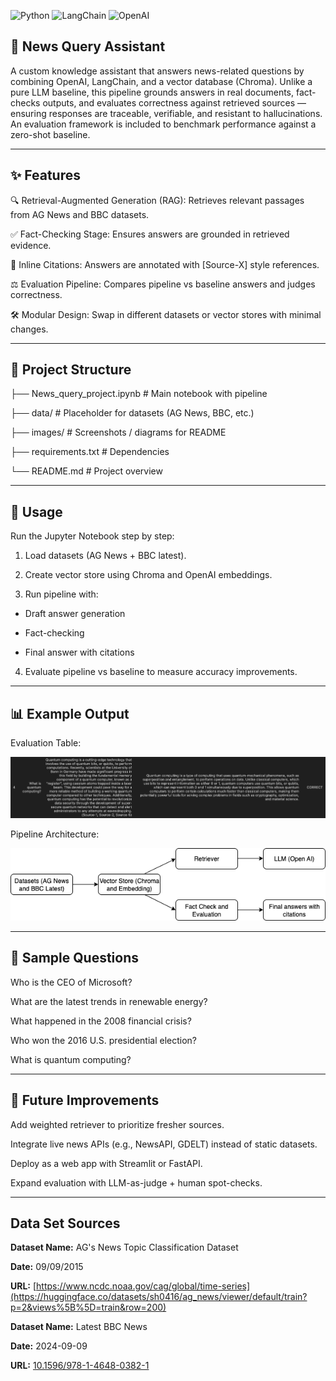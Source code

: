 ![Python](https://img.shields.io/badge/python-3.9-blue)
![LangChain](https://img.shields.io/badge/langchain-active-brightgreen)
![OpenAI](https://img.shields.io/badge/OpenAI-GPT--4-orange)

## 📰 News Query Assistant

A custom knowledge assistant that answers news-related questions by combining OpenAI, LangChain, and a vector database (Chroma). Unlike a pure LLM baseline, this pipeline grounds answers in real documents, fact-checks outputs, and evaluates correctness against retrieved sources — ensuring responses are traceable, verifiable, and resistant to hallucinations. An evaluation framework is included to benchmark performance against a zero-shot baseline.

---

## ✨ Features

🔍 Retrieval-Augmented Generation (RAG): Retrieves relevant passages from AG News and BBC datasets.

✅ Fact-Checking Stage: Ensures answers are grounded in retrieved evidence.

📑 Inline Citations: Answers are annotated with [Source-X] style references.

⚖️ Evaluation Pipeline: Compares pipeline vs baseline answers and judges correctness.

🛠 Modular Design: Swap in different datasets or vector stores with minimal changes.

---

## 📂 Project Structure

├── News_query_project.ipynb   # Main notebook with pipeline

├── data/                      # Placeholder for datasets (AG News, BBC, etc.)

├── images/                    # Screenshots / diagrams for README

├── requirements.txt           # Dependencies

└── README.md                  # Project overview

---

## 🚀 Usage

Run the Jupyter Notebook step by step:

1. Load datasets (AG News + BBC latest).

2. Create vector store using Chroma and OpenAI embeddings.

3. Run pipeline with:

  - Draft answer generation

  - Fact-checking

  - Final answer with citations

4. Evaluate pipeline vs baseline to measure accuracy improvements.

---

## 📊 Example Output

Evaluation Table:

![alt text](https://github.com/Samanaan/Lang_Chain_News_Project/blob/main/Images/Example1.png)

Pipeline Architecture:

![alt text](https://github.com/Samanaan/Lang_Chain_News_Project/blob/main/Images/News.png)

---

## 🧪 Sample Questions

Who is the CEO of Microsoft?

What are the latest trends in renewable energy?

What happened in the 2008 financial crisis?

Who won the 2016 U.S. presidential election?

What is quantum computing?

---

## 🔮 Future Improvements

Add weighted retriever to prioritize fresher sources.

Integrate live news APIs (e.g., NewsAPI, GDELT) instead of static datasets.

Deploy as a web app with Streamlit or FastAPI.

Expand evaluation with LLM-as-judge + human spot-checks.

---

## Data Set Sources

  **Dataset Name:** AG's News Topic Classification Dataset
        
  **Date:** 09/09/2015
        
  **URL:** [https://www.ncdc.noaa.gov/cag/global/time-series](https://huggingface.co/datasets/sh0416/ag_news/viewer/default/train?p=2&views%5B%5D=train&row=200)
        

  **Dataset Name:** Latest BBC News
        
  **Date:** 2024-09-09
        
  **URL:** [10.1596/978-1-4648-0382-1](https://huggingface.co/datasets/RealTimeData/bbc_latest)
